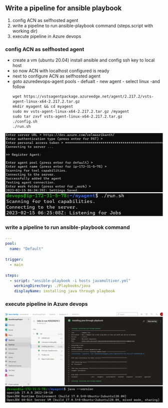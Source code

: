 Write a pipeline for ansible playbook
-------------------------------------
1. config ACN as selfhosted agent
2. write a pipeline to run ansible-playbook command (steps.script with working dir)
3. execute pipeline in Azure devops

### config ACN as selfhosted agent
* create a vm (ubuntu 20.04) install ansible and config ssh key to local host
* so now ACN with localhost configured is ready
* next  to configure ACN as selfhosted agent
* goto azuredevops-agent pools - defualt - new agent - select linux -and follow
  ```
  wget https://vstsagentpackage.azureedge.net/agent/2.217.2/vsts-agent-linux-x64-2.217.2.tar.gz
  mkdir myagent && cd myagent
  sudo mv vsts-agent-linux-x64-2.217.2.tar.gz /myagent
  sudo tar zxvf vsts-agent-linux-x64-2.217.2.tar.gz
  ./config.sh
  ./run.sh
  ```
![preview](images/ansible1.png)
![preview](images/ansible2.png)

### write a pipeline to run ansible-playbook command
```yaml
---
pool:
  name: "Default"

trigger:
  - main

steps:
  - script: "ansible-playbook -i hosts javamultiver.yml"
    workingDirectory: ./Playbooks/java
    displayName: installing java through playbook
```
### execute pipeline in Azure devops
![preview](images/ansible3.png)
![preview](images/ansible4.png)
